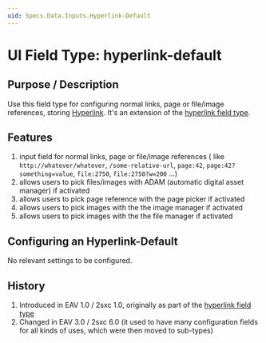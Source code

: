 ```yaml
---
uid: Specs.Data.Inputs.Hyperlink-Default
---
```

# UI Field Type: hyperlink-default

## Purpose / Description
Use this field type for configuring normal links, page or file/image references, storing [Hyperlink](xref:Specs.Data.Type.Hyperlink). It's an extension of the [hyperlink field type](xref:Specs.Data.Inputs.Hyperlink).

## Features 

1. input field for normal links, page or file/image references ( like `http://whatever/whatever`, `/some-relative-url`, `page:42`, `page:42?something=value`, `file:2750`, `file:2750?w=200` ...)
2. allows users to pick files/images with ADAM (automatic digital asset manager) if activated
3. allows users to pick page reference with the page picker if activated
4. allows users to pick images with the the image manager if activated
5. allows users to pick images with the the file manager if activated

## Configuring an Hyperlink-Default
No relevant settings to be configured.

## History
1.  Introduced in EAV 1.0 / 2sxc 1.0, originally as part of the [hyperlink field type](xref:Specs.Data.Inputs.Hyperlink)
2.	Changed in EAV 3.0 / 2sxc 6.0 (it used to have many configuration fields for all kinds of uses, which were then moved to sub-types)


